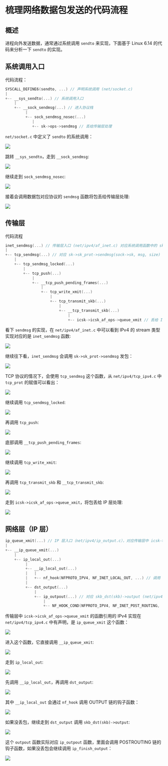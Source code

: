# 梳理网络数据包发送的代码流程

## 概述

进程向外发送数据，通常通过系统调用 `sendto` 来实现，下面基于 Linux 6.14 的代码来分析一下 `sendto` 的实现。

## 系统调用入口

代码流程：

```c
SYSCALL_DEFINE6(sendto, ...) // 声明系统调用 (net/socket.c)
|
+-- __sys_sendto(...) // 系统调用入口
    |
    +-- __sock_sendmsg(...) // 进入协议栈
         |
         +-- sock_sendmsg_nosec(...)
            |
            +-- sk->ops->sendmsg // 丢给传输层处理
```

`net/socket.c` 中定义了 `sendto` 的系统调用： 

![](https://image-host-1251893006.cos.ap-chengdu.myqcloud.com/2025%2F04%2F17%2F20250417173734.png)

跳转 `__sys_sendto`，走到 `__sock_sendmsg`:

![](https://image-host-1251893006.cos.ap-chengdu.myqcloud.com/2025%2F04%2F17%2F20250417173946.png)

继续走到 `sock_sendmsg_nosec`:

![](https://image-host-1251893006.cos.ap-chengdu.myqcloud.com/2025%2F04%2F17%2F20250417174046.png)

接着会调用数据包对应协议的 `sendmsg` 函数将包丢给传输层处理:

![](https://image-host-1251893006.cos.ap-chengdu.myqcloud.com/2025%2F04%2F17%2F20250417174153.png)

## 传输层

代码流程

```c
inet_sendmsg(...) // 传输层入口 (net/ipv4/af_inet.c) 对应系统调用函数中的 sk->ops->sendmsg
|
+-- tcp_sendmsg(...) // 对应 sk->sk_prot->sendmsg(sock->sk, msg, size)  -- net/ipv4/tcp.c
    |
    +-- tcp_sendmsg_locked(...)
        |
        +-- tcp_push(...)
            |
            +-- __tcp_push_pending_frames(...)
                |
                +-- tcp_write_xmit(...)
                    |
                    +-- tcp_transmit_skb(...)
                        |
                        +-- __tcp_transmit_skb(...) 
                            |
                            +-- icsk->icsk_af_ops->queue_xmit // 丢给 IP 层 处理
```

看下 `sendmsg` 的实现，在 `net/ipv4/af_inet.c`  中可以看到 IPv4 的 stream 类型实现对应的是 `inet_sendmsg` 函数:

![](https://image-host-1251893006.cos.ap-chengdu.myqcloud.com/2025%2F04%2F17%2F20250417174851.png)

继续往下看，`inet_sendmsg` 会调用 `sk->sk_prot->sendmsg` 发包：

![](https://image-host-1251893006.cos.ap-chengdu.myqcloud.com/2025%2F04%2F17%2F20250417175151.png)

TCP 协议的情况下，会使用 `tcp_sendmsg` 这个函数，从 `net/ipv4/tcp_ipv4.c` 中 `tcp_prot` 的赋值可以看出：

![](https://image-host-1251893006.cos.ap-chengdu.myqcloud.com/2025%2F04%2F17%2F20250417175430.png)

继续调用 `tcp_sendmsg_locked`:

![](https://image-host-1251893006.cos.ap-chengdu.myqcloud.com/2025%2F04%2F18%2F20250418093112.png)

再调用 `tcp_push`:

![](https://image-host-1251893006.cos.ap-chengdu.myqcloud.com/2025%2F04%2F18%2F20250418110636.png)

底部调用 `__tcp_push_pending_frames`:

![](https://image-host-1251893006.cos.ap-chengdu.myqcloud.com/2025%2F04%2F18%2F20250418110801.png)

继续调用 `tcp_write_xmit`:

![](https://image-host-1251893006.cos.ap-chengdu.myqcloud.com/2025%2F04%2F18%2F20250418105519.png)

再调用 `tcp_transmit_skb` 和 `__tcp_transmit_skb`:

![](https://image-host-1251893006.cos.ap-chengdu.myqcloud.com/2025%2F04%2F18%2F20250418105627.png)

走到 `icsk->icsk_af_ops->queue_xmit`，将包丢给 IP 层处理:

![](https://image-host-1251893006.cos.ap-chengdu.myqcloud.com/2025%2F04%2F18%2F20250418105916.png)

## 网络层（IP 层）

```c
ip_queue_xmit(...) // IP 层入口（net/ipv4/ip_output.c），对应传输层中 icsk->icsk_af_ops->queue_xmit 的函数引用
|
+-- __ip_queue_xmit(...)
    |
    +-- ip_local_out(...)
         |
         +-- __ip_local_out(...)
         |   |
         |   +-- nf_hook(NFPROTO_IPV4, NF_INET_LOCAL_OUT, ...) // 调用 OUTPUT 链钩子函数
         |
         +-- dst_output(...)
             |
             +-- ip_outpout(...) // 对应 skb_dst(skb)->output (net/ipv4/ip_output.c)
                 |
                 +-- NF_HOOK_COND(NFPROTO_IPV4, NF_INET_POST_ROUTING, ... , ip_finish_output, ...) // 调用 POSTROUTING 链钩子函数，如果没丢包会继续调用 ip_finish_output
```

传输层中 `icsk->icsk_af_ops->queue_xmit` 的函数引用的 IPv4 实现在 `net/ipv4/tcp_ipv4.c` 中有声明，是 `ip_queue_xmit` 这个函数：

![](https://image-host-1251893006.cos.ap-chengdu.myqcloud.com/2025%2F04%2F18%2F20250418111701.png)

进入这个函数，它直接调用 `__ip_queue_xmit`:

![](https://image-host-1251893006.cos.ap-chengdu.myqcloud.com/2025%2F04%2F18%2F20250418111833.png)

走到 `ip_local_out`:

![](https://image-host-1251893006.cos.ap-chengdu.myqcloud.com/2025%2F04%2F18%2F20250418112531.png)

先调用 `__ip_local_out`，再调用 `dst_output`:

![](https://image-host-1251893006.cos.ap-chengdu.myqcloud.com/2025%2F04%2F18%2F20250418113057.png)

其中 `__ip_local_out` 会通过 `nf_hook` 调用 OUTPUT 链的钩子函数：

![](https://image-host-1251893006.cos.ap-chengdu.myqcloud.com/2025%2F04%2F18%2F20250418115710.png)

如果没丢包，继续走到 `dst_output` 调用 `skb_dst(skb)->output`:

![](https://image-host-1251893006.cos.ap-chengdu.myqcloud.com/2025%2F04%2F18%2F20250418115847.png)

这个 `outpout` 函数实际对应 `ip_outpout` 函数，里面会调用 POSTROUTING 链的钩子函数，如果没丢包会继续调用 `ip_finish_output`：

![](https://image-host-1251893006.cos.ap-chengdu.myqcloud.com/2025%2F04%2F18%2F20250418122048.png)

